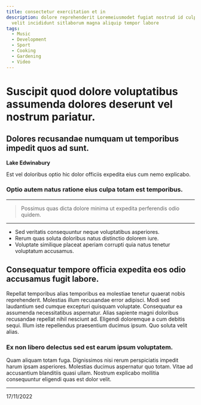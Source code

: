 ```yaml
---
title: consectetur exercitation et in
description: dolore reprehenderit Loremeiusmodet fugiat nostrud id culpaLorem
  velit incididunt sitlaborum magna aliquip tempor labore
tags:
  - Music
  - Development
  - Sport
  - Cooking
  - Gardening
  - Video
---
```


<!-- GENERATED CONTENT -->

# Suscipit quod dolore voluptatibus assumenda dolores deserunt vel nostrum pariatur.

## Dolores recusandae numquam ut temporibus impedit quos ad sunt.

**Lake Edwinabury**

Est vel doloribus optio hic dolor officiis expedita eius cum nemo explicabo.

### Optio autem natus ratione eius culpa totam est temporibus.

<SomeMap address="Mission" />

---

> Possimus quas dicta dolore minima ut expedita perferendis odio quidem.

---

- Sed veritatis consequuntur neque voluptatibus asperiores.
- Rerum quas soluta doloribus natus distinctio dolorem iure.
- Voluptate similique placeat aperiam corrupti quia natus tenetur voluptatum accusamus.

<SomeTweet id="1578871432700125185" />

## Consequatur tempore officia expedita eos odio accusamus fugit labore.

Repellat temporibus alias temporibus ea molestiae tenetur quaerat nobis reprehenderit. Molestias illum recusandae error adipisci. Modi sed laudantium sed cumque excepturi quisquam voluptate. Consequatur ea assumenda necessitatibus aspernatur.
Alias sapiente magni doloribus recusandae repellat nihil nesciunt ad. Eligendi doloremque a cum debitis sequi. Illum iste repellendus praesentium ducimus ipsum. Quo soluta velit alias.

### Ex non libero delectus sed est earum ipsum voluptatem.

<SomeYoutubeVideo id="py8nD37SVDU" />

Quam aliquam totam fuga. Dignissimos nisi rerum perspiciatis impedit harum ipsam asperiores. Molestias ducimus aspernatur quo totam. Vitae ad accusantium blanditiis quasi ullam. Nostrum explicabo mollitia consequuntur eligendi quas est dolor velit.

---

17/11/2022
